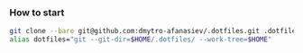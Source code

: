 ### How to start

```bash
git clone --bare git@github.com:dmytro-afanasiev/.dotfiles.git .dotfiles
alias dotfiles="git --git-dir=$HOME/.dotfiles/ --work-tree=$HOME"
```
